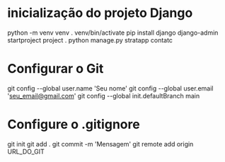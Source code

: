 # inicialização do projeto Django

python -m venv venv
. venv/bin/activate
pip install django
django-admin startproject project .
python manage.py stratapp contatc

# Configurar o Git

git config --global user.name 'Seu nome'
git config --global user.email 'seu_email@gmail.com'
git config --global init.defaultBranch main

# Configure o .gitignore
git init
git add .
git commit -m 'Mensagem'
git remote add origin URL_DO_GIT
